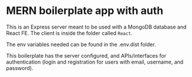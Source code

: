 # MERN boilerplate app with auth
 

This is an Express server meant to be used with a MongoDB database and React FE. The client is inside the folder called `React`. 

The env variables needed can be found in the .env.dist folder. 

This boilerplate has the server configured, and APIs/interfaces for authentication (login and registration for users with email, username, and password).



